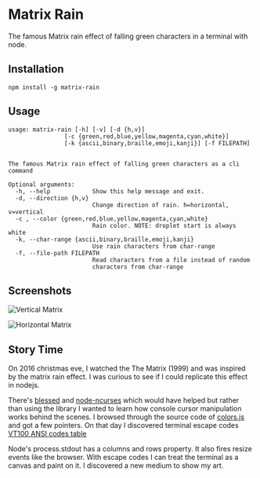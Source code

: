 # Matrix Rain

The famous Matrix rain effect of falling green characters in a terminal with node.

## Installation

```
npm install -g matrix-rain
```

## Usage

```
usage: matrix-rain [-h] [-v] [-d {h,v}]
                [-c {green,red,blue,yellow,magenta,cyan,white}]
                [-k {ascii,binary,braille,emoji,kanji}] [-f FILEPATH]


The famous Matrix rain effect of falling green characters as a cli command

Optional arguments:
  -h, --help            Show this help message and exit.
  -d, --direction {h,v}
                        Change direction of rain. h=horizontal, v=vertical
  -c , --color {green,red,blue,yellow,magenta,cyan,white}
                        Rain color. NOTE: droplet start is always white
  -k, --char-range {ascii,binary,braille,emoji,kanji}
                        Use rain characters from char-range
  -f, --file-path FILEPATH
                        Read characters from a file instead of random
                        characters from char-range
```
## Screenshots

![Vertical Matrix](https://media.giphy.com/media/NA5S7F2dikADu/giphy.gif)

![Horizontal Matrix](https://media.giphy.com/media/uSV1MnXz3RM3u/giphy.gif)

## Story Time
On 2016 christmas eve, I watched the The Matrix (1999) and was inspired by the matrix rain effect. I was curious to see if I could replicate this effect in nodejs.

There's [blessed](https://github.com/chjj/blessed) and [node-ncurses](https://github.com/mscdex/node-ncurses) which would have helped but rather than using the library I wanted to learn how console cursor manipulation works behind the scenes. I browsed through the source code of [colors.js](https://github.com/marak/colors.js/) and got a few pointers. On that day I discovered terminal escape codes [VT100 ANSI codes table](http://ascii-table.com/ansi-escape-sequences-vt-100.php)

Node's process.stdout has a columns and rows property. It also fires resize events like the browser. With escape codes I can treat the terminal as a canvas and paint on it. I discovered a new medium to show my art.

